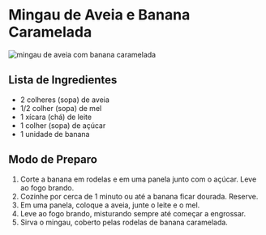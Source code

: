 # Mingau de Aveia e Banana Caramelada

![mingau de aveia com banana caramelada](/livro-de-receitas/imagens/mingau-de-aveia-e-banana-caramelada-1.jpeg)

## Lista de Ingredientes

- 2 colheres (sopa) de aveia
- 1/2 colher (sopa) de mel
- 1 xícara (chá) de leite
- 1 colher (sopa) de açúcar
- 1 unidade de banana

## Modo de Preparo

1. Corte a banana em rodelas e em uma panela junto com o açúcar. Leve ao fogo brando.
2. Cozinhe por cerca de 1 minuto ou até a banana ficar dourada. Reserve.
3. Em uma panela, coloque a aveia, junte o leite e o mel.
4. Leve ao fogo brando, misturando sempre até começar a engrossar.
5. Sirva o mingau, coberto pelas rodelas de banana caramelada.
